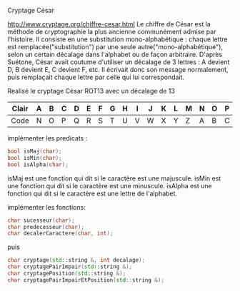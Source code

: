 Cryptage César

http://www.cryptage.org/chiffre-cesar.html
Le chiffre de César est la méthode de cryptographie la plus ancienne communément admise par l'histoire. Il consiste en une substitution mono-alphabétique : chaque lettre est remplacée("substitution") par une seule autre("mono-alphabétique"), selon un certain décalage dans l'alphabet ou de façon arbitraire. D'après Suétone, César avait coutume d'utiliser un décalage de 3 lettres : A devient D, B devient E, C devient F, etc. Il écrivait donc son message normalement, puis remplaçait chaque lettre par celle qui lui correspondait.

Realisé le cryptage César ROT13 avec un décalage de 13

|Clair | A | B | C | D | E | F | G | H | I | J | K | L | M | N | O | P | Q | R | S | T | U | V | W | X | Y | Z |
|------|---|---|---|---|---|---|---|---|---|---|---|---|---|---|---|---|---|---|---|---|---|---|---|---|---|---|
|Code  | N | O | P | Q | R | S | T | U | V | W | X | Y | Z | A | B | C | D | E | F | G | H | I | J | K | L | M |

implémenter les predicats : 
```cpp
bool isMaj(char);
bool isMin(char);
bool isAlpha(char);
```
isMaj est une fonction qui dit si le caractère est une majuscule.
isMin est une fonction qui dit si le caractère est une minuscule.
isAlpha est une fonction qui dit si le caractère est une lettre de l'alphabet.

implémenter les fonctions:
```cpp
char sucesseur(char);
char predecesseur(char);
char decalerCaractere(char, int);
```
puis
```cpp
char cryptage(std::string &, int decalage);
char cryptagePairImpair(std::string &);
char cryptagePosition(std::string &);
char cryptagePairImpairEtPosition(std::string &);
```
